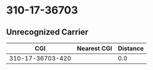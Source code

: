 # 310-17-36703
## Unrecognized Carrier


| CGI | Nearest CGI | Distance |
|-----|-------------|----------|
| 310-17-36703-420 |  | 0.0 |
